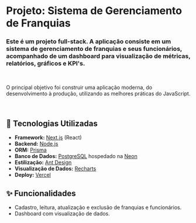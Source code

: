 # Projeto: Sistema de Gerenciamento de Franquias

<h3>Este é um projeto full-stack. A aplicação consiste em um sistema de gerenciamento de franquias e seus funcionários, acompanhado de um dashboard para visualização de métricas, relatórios, gráficos e KPI's.</h3></br>

<p>O principal objetivo foi construir uma aplicação moderna, do desenvolvimento à produção, utilizando as melhores práticas do JavaScript.</p></br>

## 🚀 Tecnologias Utilizadas

- **Framework:** [Next.js](https://nextjs.org/) (React)
- **Backend:** [Node.js](https://nodejs.org/)
- **ORM:** [Prisma](https://www.prisma.io/)
- **Banco de Dados:** [PostgreSQL](https://www.postgresql.org/) hospedado na [Neon](https://neon.tech/)
- **Estilização:** [Ant Design](https://ant.design/)
- **Visualização de Dados:** [Recharts](https://recharts.org/)
- **Deploy:** [Vercel](https://vercel.com/)

## ✨ Funcionalidades

* Cadastro, leitura, atualização e exclusão de franquias e funcionários.
* Dashboard com visualização de dados.
